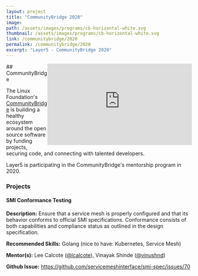 ```yaml
---
layout: project
title: "CommunityBridge 2020"
image:
path: /assets/images/programs/cb-horizontal-white.svg
thumbnail: /assets/images/programs/cb-horizontal-white.svg
link: /communitybridge/2020
permalink: /communitybridge/2020
excerpt: "Layer5 - CommunityBridge 2020"
---
```



<div id="layer5-intro" class="card-content" style="position:relative;float:right;" ><iframe width="392" height="220.5" src="https://www.youtube.com/embed/0yN5T5LB9ps" frameborder="0" allow="accelerometer; autoplay; encrypted-media; gyroscope; picture-in-picture" allowfullscreen></iframe></div>
## CommunityBridge

The Linux Foundation's [CommunityBridge](https://communitybridge.org) is building a healthy ecosystem around the open source software by funding projects, securing code, and connecting with talented developers.

Layer5 is participating in the CommunityBridge's mentorship program in 2020. 

### Projects 

#### SMI Conformance Testing

<b>Description:</b> 
Ensure that a service mesh is properly configured and that its behavior conforms to official SMI specifications. Conformance consists of both capabilities and compliance status as outlined in the design specification.

<b>Recommended Skills:</b> 
Golang (nice to have: Kubernetes, Service Mesh)

<b>Mentor(s):</b> 
Lee Calcote (<a href="https://twitter.com/lcalcote">@lcalcote</a>), Vinayak Shinde (<a href="https://twitter.com/vinushnd">@vinushnd</a>)

<b>Github Issue:</b> 
https://github.com/servicemeshinterface/smi-spec/issues/70